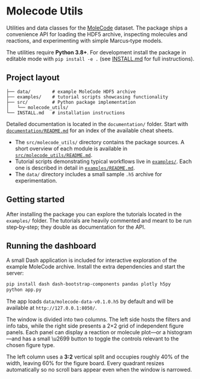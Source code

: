 # Molecode Utils

Utilities and data classes for the [MoleCode](https://example.com) dataset. The
package ships a convenience API for loading the HDF5 archive, inspecting
molecules and reactions, and experimenting with simple Marcus‑type models.

The utilities require **Python&nbsp;3.8+**. For development install the package
in editable mode with `pip install -e .` (see [INSTALL.md](INSTALL.md) for full
instructions).

## Project layout

```
├── data/        # example MoleCode HDF5 archive
├── examples/    # tutorial scripts showcasing functionality
├── src/         # Python package implementation
│   └── molecode_utils/
└── INSTALL.md   # installation instructions
```

Detailed documentation is located in the `documentation/` folder. Start with
[`documentation/README.md`](documentation/README.md) for an index of the
available cheat sheets.

- The `src/molecode_utils/` directory contains the package sources. A short overview of each module is available in [`src/molecode_utils/README.md`](src/molecode_utils/README.md).
- Tutorial scripts demonstrating typical workflows live in [`examples/`](examples/). Each one is described in detail in [`examples/README.md`](examples/README.md).
- The `data/` directory includes a small sample `.h5` archive for experimentation.

## Getting started

After installing the package you can explore the tutorials located in the `examples/` folder.
The tutorials are heavily commented and meant to be run step‑by‑step; they double as documentation for the API.


## Running the dashboard

A small Dash application is included for interactive exploration of the example
MoleCode archive. Install the extra dependencies and start the server:

```bash
pip install dash dash-bootstrap-components pandas plotly h5py
python app.py
```

The app loads `data/molecode-data-v0.1.0.h5` by default and will be available at
`http://127.0.0.1:8050/`.

The window is divided into two columns. The left side hosts the filters and
info tabs, while the right side presents a 2×2 grid of independent figure
panels. Each panel can display a reaction or molecule plot—or a histogram—and
has a small \u2699 button to toggle the controls relevant to the chosen figure type.

The left column uses a **3:2** vertical split and occupies roughly 40% of the
width, leaving 60% for the figure board. Every quadrant resizes automatically so
no scroll bars appear even when the window is narrowed.
